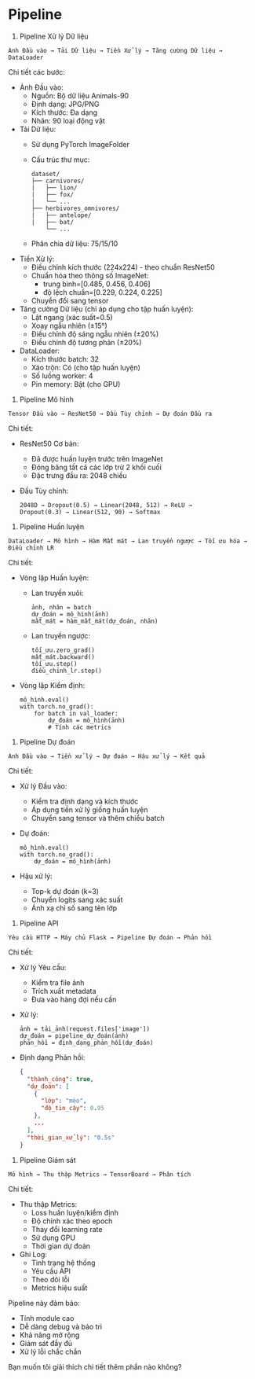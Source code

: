 # Pipeline

1. Pipeline Xử lý Dữ liệu

```
Ảnh Đầu vào → Tải Dữ liệu → Tiền Xử lý → Tăng cường Dữ liệu → DataLoader

```

Chi tiết các bước:

- Ảnh Đầu vào:
    - Nguồn: Bộ dữ liệu Animals-90
    - Định dạng: JPG/PNG
    - Kích thước: Đa dạng
    - Nhãn: 90 loại động vật
- Tải Dữ liệu:
    - Sử dụng PyTorch ImageFolder
    - Cấu trúc thư mục:
        
        ```
        dataset/
        ├── carnivores/
        |   ├── lion/
        |   ├── fox/
        |   └── ...
        ├── herbivores_omnivores/
        |   ├── antelope/
        |   ├── bat/
            └── ...
        
        ```
        
    - Phân chia dữ liệu: 75/15/10
- Tiền Xử lý:
    - Điều chỉnh kích thước (224x224) - theo chuẩn ResNet50
    - Chuẩn hóa theo thông số ImageNet:
        - trung bình=[0.485, 0.456, 0.406]
        - độ lệch chuẩn=[0.229, 0.224, 0.225]
    - Chuyển đổi sang tensor
- Tăng cường Dữ liệu (chỉ áp dụng cho tập huấn luyện):
    - Lật ngang (xác suất=0.5)
    - Xoay ngẫu nhiên (±15°)
    - Điều chỉnh độ sáng ngẫu nhiên (±20%)
    - Điều chỉnh độ tương phản (±20%)
- DataLoader:
    - Kích thước batch: 32
    - Xáo trộn: Có (cho tập huấn luyện)
    - Số luồng worker: 4
    - Pin memory: Bật (cho GPU)
1. Pipeline Mô hình

```
Tensor Đầu vào → ResNet50 → Đầu Tùy chỉnh → Dự đoán Đầu ra

```

Chi tiết:

- ResNet50 Cơ bản:
    - Đã được huấn luyện trước trên ImageNet
    - Đóng băng tất cả các lớp trừ 2 khối cuối
    - Đặc trưng đầu ra: 2048 chiều
- Đầu Tùy chỉnh:
    
    ```
    2048D → Dropout(0.5) → Linear(2048, 512) → ReLU →
    Dropout(0.3) → Linear(512, 90) → Softmax
    
    ```
    
1. Pipeline Huấn luyện

```
DataLoader → Mô hình → Hàm Mất mát → Lan truyền ngược → Tối ưu hóa → Điều chỉnh LR

```

Chi tiết:

- Vòng lặp Huấn luyện:
    - Lan truyền xuôi:
        
        ```
        ảnh, nhãn = batch
        dự_đoán = mô_hình(ảnh)
        mất_mát = hàm_mất_mát(dự_đoán, nhãn)
        
        ```
        
    - Lan truyền ngược:
        
        ```
        tối_ưu.zero_grad()
        mất_mát.backward()
        tối_ưu.step()
        điều_chỉnh_lr.step()
        
        ```
        
- Vòng lặp Kiểm định:
    
    ```
    mô_hình.eval()
    with torch.no_grad():
        for batch in val_loader:
            dự_đoán = mô_hình(ảnh)
            # Tính các metrics
    
    ```
    
1. Pipeline Dự đoán

```
Ảnh Đầu vào → Tiền xử lý → Dự đoán → Hậu xử lý → Kết quả

```

Chi tiết:

- Xử lý Đầu vào:
    - Kiểm tra định dạng và kích thước
    - Áp dụng tiền xử lý giống huấn luyện
    - Chuyển sang tensor và thêm chiều batch
- Dự đoán:
    
    ```
    mô_hình.eval()
    with torch.no_grad():
        dự_đoán = mô_hình(ảnh)
    
    ```
    
- Hậu xử lý:
    - Top-k dự đoán (k=3)
    - Chuyển logits sang xác suất
    - Ánh xạ chỉ số sang tên lớp
1. Pipeline API

```
Yêu cầu HTTP → Máy chủ Flask → Pipeline Dự đoán → Phản hồi

```

Chi tiết:

- Xử lý Yêu cầu:
    - Kiểm tra file ảnh
    - Trích xuất metadata
    - Đưa vào hàng đợi nếu cần
- Xử lý:
    
    ```
    ảnh = tải_ảnh(request.files['image'])
    dự_đoán = pipeline_dự_đoán(ảnh)
    phản_hồi = định_dạng_phản_hồi(dự_đoán)
    
    ```
    
- Định dạng Phản hồi:
    
    ```json
    {
      "thành_công": true,
      "dự_đoán": [
        {
          "lớp": "mèo",
          "độ_tin_cậy": 0.95
        },
        ...
      ],
      "thời_gian_xử_lý": "0.5s"
    }
    
    ```
    
1. Pipeline Giám sát

```
Mô hình → Thu thập Metrics → TensorBoard → Phân tích

```

Chi tiết:

- Thu thập Metrics:
    - Loss huấn luyện/kiểm định
    - Độ chính xác theo epoch
    - Thay đổi learning rate
    - Sử dụng GPU
    - Thời gian dự đoán
- Ghi Log:
    - Tình trạng hệ thống
    - Yêu cầu API
    - Theo dõi lỗi
    - Metrics hiệu suất

Pipeline này đảm bảo:

- Tính module cao
- Dễ dàng debug và bảo trì
- Khả năng mở rộng
- Giám sát đầy đủ
- Xử lý lỗi chắc chắn

Bạn muốn tôi giải thích chi tiết thêm phần nào không?